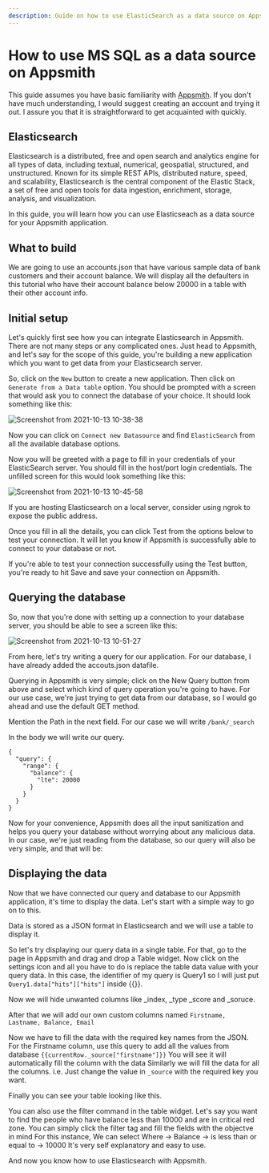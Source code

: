 ```yaml
---
description: Guide on how to use ElasticSearch as a data source on Appsmith
---
```


# How to use MS SQL as a data source on Appsmith

This guide assumes you have basic familiarity with [Appsmith](https://www.appsmith.com/). If you don't have much understanding, I would suggest creating an account and trying it out. I assure you that it is straightforward to get acquainted with quickly.

## Elasticsearch

Elasticsearch is a distributed, free and open search and analytics engine for all types of data, including textual, numerical, geospatial, structured, and unstructured. Known for its simple REST APIs, distributed nature, speed, and scalability, Elasticsearch is the central component of the Elastic Stack, a set of free and open tools for data ingestion, enrichment, storage, analysis, and visualization.

In this guide, you will learn how you can use Elasticseach as a data source for your Appsmith application.

## What to build

We are going to use an accounts.json that have various sample data of bank customers and their account balance. We will display all the defaulters in this tutorial who have their account balance below 20000 in a table with their other account info.

## Initial setup

Let's quickly first see how you can integrate Elasticsearch in Appsmith. There are not many steps or any complicated ones. Just head to Appsmith, and let's say for the scope of this guide, you're building a new application which you want to get data from your Elasticsearch server.

So,  click on the `New` button to create a new application. Then click on `Generate from a Data table` option. You should be prompted with a screen that would ask you to connect the database of your choice. It should look something like this:

![Screenshot from 2021-10-13 10-38-38](https://user-images.githubusercontent.com/67036708/137070965-6a3bbe4f-844b-47e9-b458-0b7bd2d54f1f.png)

Now you can click on `Connect new Datasource` and find `ElasticSearch` from all the available database options.

Now you will be greeted with a page to fill in your credentials of your ElasticSearch server. You should fill in the host/port login credentials. The unfilled screen for this would look something like this:

![Screenshot from 2021-10-13 10-45-58](https://user-images.githubusercontent.com/67036708/137071755-ce5f3137-e011-4aee-a819-dbca747911bc.png)

If you are hosting Elasticsearch on a local server, consider using ngrok to expose the public address.

Once you fill in all the details, you can click Test from the options below to test your connection. It will let you know if Appsmith is successfully able to connect to your database or not.

If you're able to test your connection successfully using the Test button, you're ready to hit Save and save your connection on Appsmith.

## Querying the database
So, now that you're done with setting up a connection to your database server, you should be able to see a screen like this:

![Screenshot from 2021-10-13 10-51-27](https://user-images.githubusercontent.com/67036708/137072021-c84a0d04-97e1-48ce-85fc-2744217925f8.png)

From here, let's try writing a query for our application. For our database, I have already added the accouts.json datafile.

Querying in Appsmith is very simple; click on the New Query button from above and select which kind of query operation you're going to have. For our use case, we're just trying to get data from our database, so I would go ahead and use the default GET method.

Mention the Path in the next field. For our case we will write
`/bank/_search`

In the body we will write our query. 
```text
{
  "query": {
    "range": {
      "balance": {
        "lte": 20000
      }
    }
  }
}
```

Now for your convenience, Appsmith does all the input sanitization and helps you query your database without worrying about any malicious data. In our case, we're just reading from the database, so our query will also be very simple, and that will be:

## Displaying the data
Now that we have connected our query and database to our Appsmith application, it's time to display the data. Let's start with a simple way to go on to this.

Data is stored as a JSON format in Elasticsearch and we will use a table to display it.

So let's try displaying our query data in a single table. For that, go to the page in Appsmith and drag and drop a Table widget. Now click on the settings icon and all you have to do is replace the table data value with your query data. In this case, the identifier of my query is Query1 so I will just put `Query1.data["hits"]["hits"]` inside {{}}.

Now we will hide unwanted columns like _index, _type _score and _soruce. 

After that we will add our own custom columns named
`Firstname, Lastname, Balance, Email`

Now we have to fill the data with the required key names from the JSON. 
For the Firstname column, use this query to add all the values from database `{{currentRow._source["firstname"]}}`
You will see it will automatically fill the column with the data
Similarly we will fill the data for all the columns. i.e. Just change the value in `_source` with the required key you want.

Finally you can see your table looking like this.

You can also use the filter command in the table widget. Let's say you want to find the people who have balance less than 10000 and are in critical red zone. You can simply click the filter tag and fill the fields with the objectve in mind
For this instance, We can select
Where -> Balance -> is less than or equal to -> 10000
It's very self explanatory and easy to use.

And now you know how to use Elasticsearch with Appsmith. 


